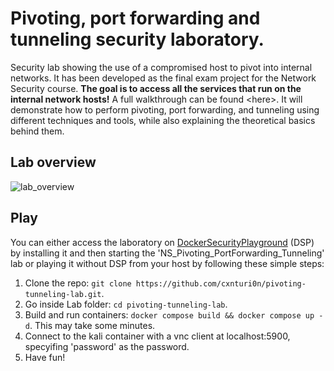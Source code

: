 # Pivoting, port forwarding and tunneling security laboratory.

Security lab showing the use of a compromised host to pivot into internal networks. It has been developed as the final exam project for the Network Security course.
**The goal is to access all the services that run on the internal network hosts!** A full walkthrough can be found \<here\>. It will demonstrate how to perform pivoting, port forwarding, and tunneling using different techniques and tools, while also explaining the theoretical basics behind them.
## Lab overview
![lab_overview](https://github.com/cxnturi0n/pivoting-tunneling-lab/assets/75443422/657bda3a-cd7b-42f7-acdc-fc0b3fafa838)
## Play
You can either access the laboratory on [DockerSecurityPlayground](https://github.com/DockerSecurityPlayground/DSP) (DSP) by installing it and then starting the 'NS_Pivoting_PortForwarding_Tunneling' lab or playing it without DSP from your host by following these simple steps:
1. Clone the repo: ```git clone https://github.com/cxnturi0n/pivoting-tunneling-lab.git```.
2. Go inside Lab folder: ```cd pivoting-tunneling-lab```.
3. Build and run containers: ```docker compose build && docker compose up -d```. This may take some minutes.
4. Connect to the kali container with a vnc client at localhost:5900, specyifing 'password' as the password.
5. Have fun!

